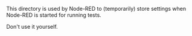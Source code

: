 This directory is used by Node-RED to (temporarily)  store settings when Node-RED is started for running tests.

Don't use it yourself.
